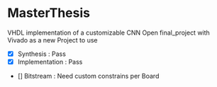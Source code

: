 # MasterThesis
VHDL implementation of a customizable CNN
Open final_project with Vivado as a new Project to use

- [x] Synthesis : Pass
- [x] Implementation : Pass
- [] Bitstream : Need custom constrains per Board
